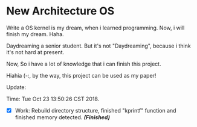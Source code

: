# New Architecture OS
Write a OS kernel is my dream, when i learned programming. Now, i will finish my dream. Haha.

Daydreaming a senior student. But it's not "Daydreaming", because i think it's not hard at present.

Now, So i have a lot of knowledge that i can finish this project. 

Hiahia (-:, by the way, this project can be used as my paper!

Update: 

Time: Tue Oct 23 13:50:26 CST 2018. 

- [x]  Work: Rebuild directory structure, finished "kprintf" function and finished memory detected. ***(Finished)***
